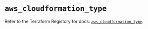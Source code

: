 # `aws_cloudformation_type`

Refer to the Terraform Registory for docs: [`aws_cloudformation_type`](https://registry.terraform.io/providers/hashicorp/aws/3.76.1/docs/resources/cloudformation_type).
